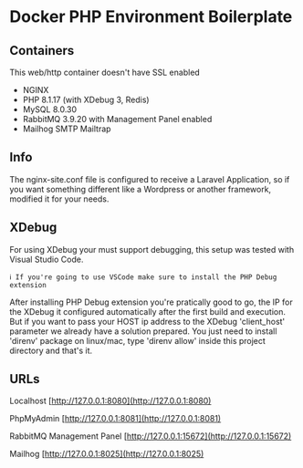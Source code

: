 # Docker PHP Environment Boilerplate

## Containers

This web/http container doesn't have SSL enabled

- NGINX
- PHP 8.1.17 (with XDebug 3, Redis)
- MySQL 8.0.30
- RabbitMQ 3.9.20 with Management Panel enabled
- Mailhog SMTP Mailtrap

## Info

The nginx-site.conf file is configured to receive a Laravel Application, so if you want something different like a Wordpress or another framework, modified it for your needs.

## XDebug

For using XDebug your must support debugging, this setup was tested with Visual Studio Code.

    ℹ If you're going to use VSCode make sure to install the PHP Debug extension

After installing PHP Debug extension you're pratically good to go, the IP for the XDebug it configured automatically after the first build and execution. But if you want to pass your HOST ip address to the XDebug 'client_host' parameter we already have a solution prepared. You just need to install 'direnv' package on linux/mac, type 'direnv allow' inside this project directory and that's it.

## URLs

Localhost
[http://127.0.0.1:8080](http://127.0.0.1:8080)

PhpMyAdmin
[http://127.0.0.1:8081](http://127.0.0.1:8081)

RabbitMQ Management Panel
[http://127.0.0.1:15672](http://127.0.0.1:15672)

Mailhog
[http://127.0.0.1:8025](http://127.0.0.1:8025)